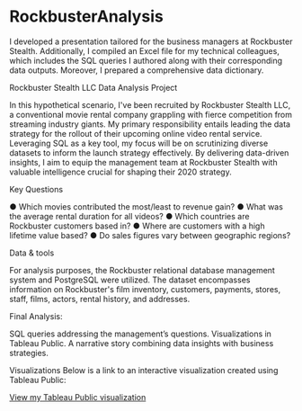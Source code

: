 # RockbusterAnalysis
I developed a presentation tailored for the business managers at Rockbuster Stealth. Additionally, I compiled an Excel file for my technical colleagues, which includes the SQL queries I authored along with their corresponding data outputs. Moreover, I prepared a comprehensive data dictionary.

Rockbuster Stealth LLC Data Analysis Project

In this hypothetical scenario, I've been recruited by Rockbuster Stealth LLC, a conventional movie rental company grappling with fierce competition from streaming industry giants. My primary responsibility entails leading the data strategy for the rollout of their upcoming online video rental service. Leveraging SQL as a key tool, my focus will be on scrutinizing diverse datasets to inform the launch strategy effectively. By delivering data-driven insights, I aim to equip the management team at Rockbuster Stealth with valuable intelligence crucial for shaping their 2020 strategy.

Key Questions 

● Which movies contributed the most/least to revenue gain?
● What was the average rental duration for all videos?
● Which countries are Rockbuster customers based in?
● Where are customers with a high lifetime value based?
● Do sales figures vary between geographic regions?

Data & tools 

For analysis purposes, the Rockbuster relational database management system and PostgreSQL were utilized. The dataset encompasses information on Rockbuster's film inventory, customers, payments, stores, staff, films, actors, rental history, and addresses.

Final Analysis:

SQL queries addressing the management’s questions.
Visualizations in Tableau Public.
A narrative story combining data insights with business strategies.

Visualizations
Below is a link to an interactive visualization created using Tableau Public:

[View my Tableau Public visualization](https://public.tableau.com/app/profile/juan.carlos.coronado.orrego/viz/RockbusterRevenueandCustomerbyCountry/Dashboard1?publish=yes)

